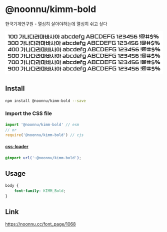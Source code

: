 # @noonnu/kimm-bold

한국기계연구원 - 열심히 살아야하는데 열심히 쉬고 싶다

![example](./example.png)

## Install

```bash
npm install @noonnu/kimm-bold --save
```

### Import the CSS file

```js
import '@noonnu/kimm-bold' // esm
// or
require('@noonnu/kimm-bold') // cjs
```

#### [css-loader](https://github.com/webpack-contrib/css-loader)

```css
@import url('~@noonnu/kimm-bold');
```

## Usage

```css
body {
    font-family: KIMM_Bold;
}
```

## Link

https://noonnu.cc/font_page/1068
